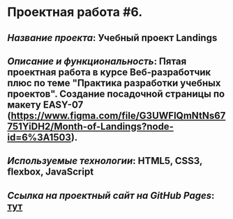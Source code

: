 # Проектная работа #6.

## *Название проекта*: Учебный проект Landings

## *Описание и функциональность*: Пятая проектная работа в курсе Веб-разработчик плюс по теме "Практика разработки учебных проектов". Создание посадочной страницы по макету EASY-07 (https://www.figma.com/file/G3UWFlQmNtNs67751YiDH2/Month-of-Landings?node-id=6%3A1503).

##  *Используемые технологии*: HTML5, CSS3, flexbox, JavaScript

##  *Ссылка на проектный сайт на GitHub Pages*: [тут](https://dariarus.github.io/1st-Project-month_Landings/)
